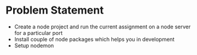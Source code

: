# Problem Statement
- Create a node project and run the current assignment on a node server for a particular port
- Install couple of node packages which helps you in development
- Setup nodemon